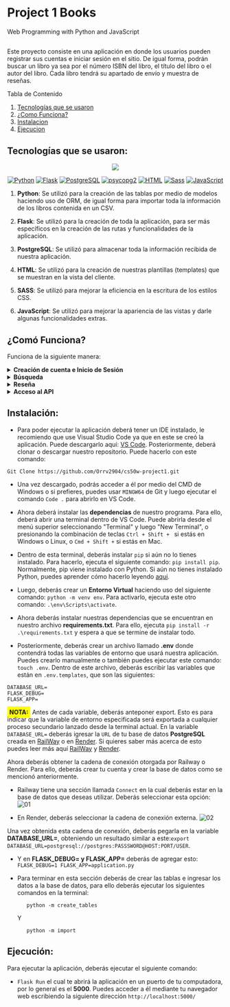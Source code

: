 # Project 1 Books

Web Programming with Python and JavaScript
##
Este proyecto consiste en una aplicación en donde los usuarios pueden registrar sus cuentas e iniciar sesión en el sitio. De igual forma, podrán buscar un libro ya sea por el número ISBN del libro, el título del libro o el autor del libro. Cada libro tendrá su apartado de envío y muestra de reseñas.

Tabla de Contenido
     <ol>
    <li><a href="#tecnologias">Tecnologías que se usaron</a></li>
    <li><a href="#como_funciona">¿Como Funciona?</a></li>
    <li><a href="#instalacion">Instalacion</a></li>
    <li><a href="#ejecucion">Ejecucion</a></li>
  </ol>

<input type="hidden" id="tecnologias" value="">

## Tecnologías que se usaron:

<p align="center">
  <img src="http://ForTheBadge.com/images/badges/made-with-python.svg">
</p>

<p align="center">
  <a href="https://www.python.org/"><img src="https://img.shields.io/badge/Python-3776AB?style=flat-square&logo=python&logoColor=white" alt="Python"></a>
  <a href="https://badge.fury.io/py/flask"><img src="https://img.shields.io/badge/Flask-000000?style=flat-square&logo=flask&logoColor=white" alt="Flask"></a>
  <a href="https://www.postgresql.org/"><img src="https://img.shields.io/badge/PostgreSQL-316192.svg?style=flat-square&logo=postgresql&logoColor=white" alt="PostgreSQL"></a>
  <a href="https://badge.fury.io/py/psycopg2"><img src="https://img.shields.io/badge/psycopg2-4169E1?style=flat-square&logo=postgresql&logoColor=white" alt="psycopg2"></a>
  <a href="https://badge.fury.io/py/HTML"><img src="https://img.shields.io/badge/HTML-239120?style=flat-square&logo=html5&logoColor=white" alt="HTML"></a>
  <a href="https://badge.fury.io/py/sass"><img src="https://img.shields.io/badge/Sass-CC6699?style=flat-square&logo=sass&logoColor=white" alt="Sass"></a>
  <a href="https://developer.mozilla.org/en-US/docs/Web/JavaScript"><img src="https://img.shields.io/badge/JavaScript-F7DF1E?style=flat-square&logo=javascript&logoColor=black" alt="JavaScript"></a>
</p>

1. <b>Python</b>: Se utilizó para la creación de las tablas por medio de modelos haciendo uso de ORM, de igual forma para importar toda la información de los libros contenida en un CSV.

2. <b>Flask</b>: Se utilizó para la creación de toda la aplicación, para ser más específicos en la creación de las rutas y funcionalidades de la aplicación.

3. <b>PostgreSQL</b>: Se utilizó para almacenar toda la información recibida de nuestra aplicación.

4. <b>HTML</b>: Se utilizó para la creación de nuestras plantillas (templates) que se muestran en la vista del cliente.

5. <b>SASS</b>: Se utilizó para mejorar la eficiencia en la escritura de los estilos CSS.

6. <b>JavaScript</b>: Se utilizó para mejorar la apariencia de las vistas y darle algunas funcionalidades extras.

## 

<input type="hidden" id="como_funciona" value="">

## ¿Comó Funciona?

Funciona de la siguiente manera:

<details><summary><b>Creación de cuenta e Inicio de Sesión</b></summary>
Para crear la cuenta el usuario solamente deberá ingresar los datos que se le solicitan, que son <b>Nombre de Usuario, Correo Electrónico Vigente y Contraseña</b>,
en donde una vez creada su cuenta, se le redirigirá a la misma vista para que inicie sesión con la cuenta que acaba de crear.
</details>
<details><summary><b>Búsqueda</b></summary>
Una vez que el usuario haya iniciado sesión en el sitio, la aplicación lo redirigirá a un buscador en donde podrá buscar un libro por medio del <b>ISBN, Autor o Título</b>, en donde la aplicación le devolverá una lista 
de todos los libros que se encuentran en nuestra base de datos y retornará una plantilla que contendrá la información de los libros que coincidan con el parámetro de búsqueda ingresado por el usuario.
</details>
<details><summary><b>Reseña</b></summary>
Cuando el usuario haya hecho la búsqueda del libro del cual desea saber la información, podrá hacer clic en cada libro por medio de un botón o ya sea por la imagen o el título, en donde este lo redirigirá a otra vista
en la cual podrá ver las reseñas de los usuarios antiguos y el mismo podrá agregar su propia reseña del libro, <b style="background-color: yellow; padding: 5px;">NOTA</b>: El usuario solo podrá agregar una reseña por cada libro ya que el registro se hará por el <b>ISBN</b>.
</details>
<details><summary><b>Acceso al API</b></summary>
Si el usuario desea conocer los detalles de un libro solo deberá agregar la siguiente ruta a la <b>URL</b> del navegador:

```
/api/#ISBN
```
En donde esta le devolverá información del <b>ISBN</b> al cual está haciendo la búsqueda, mostrándole algo similar a esto:
```
{
    "title": "Memory",
    "author": "Doug Lloyd",
    "year": 2015,
    "isbn": "1632168146",
    "review_count": 28,
    "average_score": 5.0
 }
```

</details>


##

<input type="hidden" id="instalacion" value="">

## Instalación:

* Para poder ejecutar la aplicación deberá tener un IDE instalado, le recomiendo que use Visual Studio Code ya que en este se creó la aplicación. Puede descargarlo aquí: [VS Code](https://code.visualstudio.com/docs/?dv=win).
Posteriormente, deberá clonar o descargar nuestro repositorio. Puede hacerlo con este comando:
```
Git Clone https://github.com/Orrv2904/cs50w-project1.git
```
* Una vez descargado, podrás acceder a él por medio del CMD de Windows o si prefieres, puedes usar ```MINGW64``` de Git y luego ejecutar el comando ```Code .``` para abrirlo en VS Code.

* Ahora deberá instalar las <b>dependencias</b> de nuestro programa. Para ello, deberá abrir una terminal dentro de VS Code. Puede abrirla desde el menú superior seleccionando "Terminal" y luego "New Terminal", o presionando la combinación de teclas ```Ctrl + Shift + ``` si estás en Windows o Linux, o ```Cmd + Shift +``` si estás en Mac.
* Dentro de esta terminal, deberás instalar ```pip``` si aún no lo tienes instalado. Para hacerlo, ejecuta el siguiente comando: ```pip install pip```. Normalmente, pip viene instalado con Python. Si aún no tienes instalado Python, puedes aprender cómo hacerlo leyendo [aqui](https://tutorial.djangogirls.org/es/python_installation/).
* Luego, deberás crear un <b>Entorno Virtual</b> haciendo uso del siguiente comando: ```python -m venv env```. Para activarlo, ejecuta este otro comando: ```.\env\Scripts\activate```.
* Ahora deberás instalar nuestras dependencias que se encuentran en nuestro archivo <b>requirements.txt</b>. Para ello, ejecuta ```pip install -r .\requirements.txt``` y espera a que se termine de instalar todo.
* Posteriormente, deberás crear un archivo llamado <b>.env</b> donde contendrá todas las variables de entorno que usará nuestra aplicación. Puedes crearlo manualmente o también puedes ejecutar este comando: ```touch .env```. Dentro de este archivo, deberás escribir las variables que están en ```.env.templates```, que son las siguientes:
```
DATABASE_URL=
FLASK_DEBUG=
FLASK_APP= 
```
<b style="background-color: yellow; padding: 5px;">NOTA:</b> Antes de cada variable, deberás anteponer export. Esto es para indicar que la variable de entorno especificada será exportada a cualquier proceso secundario lanzado desde la terminal actual.
En la variable ```DATABASE_URL=``` deberás igresar la ```URL``` de tu base de datos <b>PostgreSQL</b> creada en [RailWay](https://railway.app/) o en [Render](https://render.com/). Si quieres saber más acerca de esto puedes leer más aquí [RailWay](https://ekomenyong.com/insights/how-to-setup-free-postgresql-database-on-railway-app) y [Render](https://medium.com/geekculture/how-to-create-and-connect-to-a-postgresql-database-with-render-and-pgadmin-577b326fd19d).

Ahora deberás obtener la cadena de conexión otorgada por Railway o Render. Para ello, deberás crear tu cuenta y crear la base de datos como se mencionó anteriormente.
* Railway tiene una sección llamada ```Connect``` en la cual deberás estar en la base de datos que deseas utilizar. Deberás seleccionar esta opción:  ![01](https://user-images.githubusercontent.com/82064182/229641462-89e7c60a-e30a-43f4-8287-9fa401e1f295.png)

* En Render, deberás seleccionar la cadena de conexión externa. ![02](https://user-images.githubusercontent.com/82064182/229641700-5d0ba55a-6f44-438f-a456-0fbb8e300b8e.png)

Una vez obtenida esta cadena de conexión, deberás pegarla en la variable <b>DATABASE_URL=</b>, obteniendo un resultado similar a este:```export DATABASE_URL=postgresql://postgres:PASSSWORD@HOST:PORT/USER```.

* Y en <b>FLASK_DEBUG= y FLASK_APP=</b> deberás de agregar esto: ```
    FLASK_DEBUG=1
    FLASK_APP=application.py```
    
* Para terminar en esta sección deberás de crear las tablas e ingresar los datos a la base de datos, para ello deberás ejecutar los siguientes comandos en la terminal: 
  ```
     python -m create_tables
  ```
  Y 
  ```
     python -m import
  ```

##

<input type="hidden" id="ejecucion" value="">

## Ejecución:

Para ejecutar la aplicación, deberás ejecutar el siguiente comando:
 * ```Flask Run``` el cual te abrirá la aplicación en un puerto de tu computadora, por lo general es el <b>5000</b>. Puedes acceder a él mediante tu navegador web escribiendo la siguiente dirección ```http://localhost:5000/```
##
